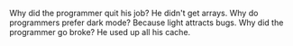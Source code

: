 Why did the programmer quit his job? He didn't get arrays.
Why do programmers prefer dark mode? Because light attracts bugs.
Why did the programmer go broke? He used up all his cache.